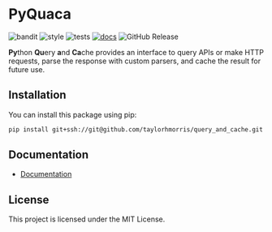 # PyQuaca
![bandit](https://github.com/taylorhmorris/query_and_cache/actions/workflows/bandit.yml/badge.svg?event=push)
![style](https://github.com/taylorhmorris/query_and_cache/actions/workflows/lint.yml/badge.svg?event=push)
![tests](https://github.com/taylorhmorris/query_and_cache/actions/workflows/tests.yml/badge.svg?event=push)
[![docs](https://github.com/taylorhmorris/query_and_cache/actions/workflows/docs.yml/badge.svg?event=push)](https://taylorhmorris.github.io/query_and_cache/)
![GitHub Release](https://img.shields.io/github/v/release/taylorhmorris/query_and_cache?sort=semver)



**Py**thon **Qu**ery **a**nd **Ca**che provides an interface to query APIs or make HTTP requests, parse the response with custom parsers, and cache the result for future use.

## Installation

You can install this package using pip:

```bash
pip install git+ssh://git@github.com/taylorhmorris/query_and_cache.git
```

## Documentation

- [Documentation](https://taylorhmorris.github.io/query_and_cache/)

## License

This project is licensed under the MIT License.
